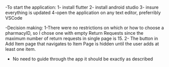 -To start the application:
    1- install flutter
    2- install android studio
    3- insure everything is updated
    4-open the application on any text editor, preferribly VSCode

-Decision making:
    1-There were no restrictions on which or how to choose a pharmacyID, so I chose one with empty Return Requests since the maximum number of return requests in single page is 15. 
    2- The button in Add Item page that navigates to Item Page is hidden until the user adds at least one item.


- No need to guide through the app it should be exactly as described